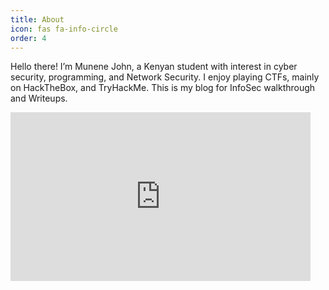 ```yaml
---
title: About
icon: fas fa-info-circle
order: 4
---
```


Hello there! I’m Munene John, a Kenyan student with interest in cyber security, programming, and Network Security. I enjoy playing CTFs, mainly on HackTheBox, and TryHackMe. This is my blog for InfoSec walkthrough and Writeups.
<br>
<iframe src="https://giphy.com/embed/7uDtQm2jKdS0VGLg46" width="480" height="270" frameBorder="0" class="giphy-embed" allowFullScreen></iframe><p><a href="https://giphy.com/gifs/coding-hacker-hacking-7uDtQm2jKdS0VGLg46"></a></p>